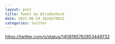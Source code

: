 ```yaml
--- 
layout: post 
title: Tweet by @tradeshock 
date: 2021-06-24 1624575012 
categories: twitter 
--- 
```

https://twitter.com/o/status/1408195762853449732
